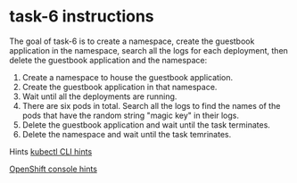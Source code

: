 # task-6 instructions

The goal of task-6 is to create a namespace, create the guestbook application in the namespace, search all the logs for each deployment, then delete the guestbook application and the namespace:

1. Create a namespace to house the guestbook application.
2. Create the guestbook application in that namespace.
3. Wait until all the deployments are running.
4. There are six pods in total. Search all the logs to find the names of the pods that have the random string "magic key" in their logs. 
5. Delete the guestbook application and wait until the task terminates.
6. Delete the namespace and wait until the task temrinates.

Hints
[kubectl CLI hints](https://github.com/ux-studies/summer-2021/blob/main/studies/study-0/tasks/hints/task-6-hint.md)

[OpenShift console hints](https://github.com/ux-studies/summer-2021/blob/main/studies/study-0/tasks/hints/task-6-openshift-hint.md)
